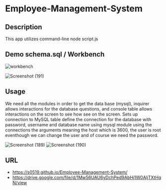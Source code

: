 # Employee-Management-System



## Description 
This app utilizes command-line node script.js



## Demo schema.sql / Workbench

![workbench](https://user-images.githubusercontent.com/80322588/124055227-223d9280-d9e9-11eb-84fb-9bf1df7aaf08.png)

![Screenshot (191)](https://user-images.githubusercontent.com/80322588/124056054-a47a8680-d9ea-11eb-9603-13849933c72b.png)



## Usage
We need all the modules in order to get the data base (mysql), inquirer allows interactions for the database questions, 
and console table allows interactions on the screen to see how see on the screen. 
Sets up connection to MySQL table define the connection for the database with password, username and database name using mysql module using the connections
the arguments meaning the host which is 3600, the user is root eventhough we can change the user and of course we need the password.

![Screenshot (189)](https://user-images.githubusercontent.com/80322588/124055205-194cc100-d9e9-11eb-8097-656622d9f007.png)
![Screenshot (190)](https://user-images.githubusercontent.com/80322588/124055218-1e117500-d9e9-11eb-976b-efde8e47ce62.png)



## URL
*  https://s0519.github.io/Employee-Management-System/
*  https://drive.google.com/file/d/1Mw56UAU6yDchPed9AbHj1W0AljTXtHqN/view


 





